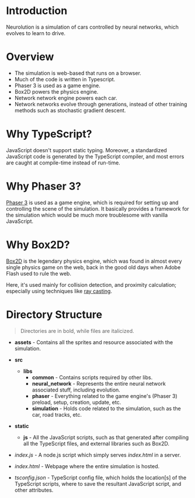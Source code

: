 # Introduction

Neurolution is a simulation of cars controlled by neural networks, which evolves to learn to drive.

# Overview

- The simulation is web-based that runs on a browser.
- Much of the code is written in Typescript.
- Phaser 3 is used as a game engine.
- Box2D powers the physics engine.
- Network network engine powers each car.
- Network networks evolve through generations, instead of other training methods such as stochastic gradient descent.

# Why TypeScript?

JavaScript doesn't support static typing. Moreover, a standardized JavaScript code is generated by the TypeScript compiler, and most errors are caught at compile-time instead of run-time.

# Why Phaser 3?

[Phaser 3](https://phaser.io/phaser3) is used as a game engine, which is required for setting up and controlling the scene of the simulation. It basically provides a framework for the simulation which would be much more troublesome with vanilla JavaScript.

# Why Box2D?

[Box2D](https://box2d.org/) is the legendary physics engine, which was found in almost every single physics game on the web, back in the good old days when Adobe Flash used to rule the web.

Here, it's used mainly for collision detection, and proximity calculation; especially using techniques like [ray casting](https://en.wikipedia.org/wiki/Ray_casting).

# Directory Structure

> Directories are in bold, while files are italicized.

- **assets** - Contains all the sprites and resource associated with the simulation.
- **src**
	- **libs**
		- **common** - Contains scripts required by other libs.
		- **neural_network** - Represents the entire neural network associated stuff, including evolution.
		- **phaser** - Everything related to the game engine's (Phaser 3) preload, setup, creation, update, etc.
		- **simulation** - Holds code related to the simulation, such as the car, road tracks, etc.

- **static**
	- **js** - All the JavaScript scripts, such as that generated after compiling all the TypeScript files, and external libraries such as Box2D.

- *index.js* - A node.js script which simply serves *index.html* in a server.
- *index.html* - Webpage where the entire simulation is hosted.
- *tsconfig.json* - TypeScript config file, which holds the location[s] of the TypeScript scripts, where to save the resultant JavaScript script, and other attributes.